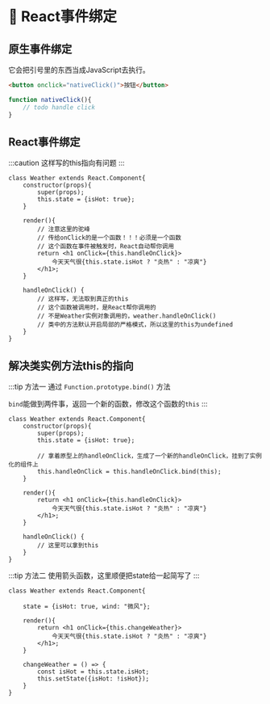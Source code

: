 # 🍿 React事件绑定

## 原生事件绑定

它会把引号里的东西当成JavaScript去执行。

```html
<button onclick="nativeClick()">按钮</button>
```

```js
function nativeClick(){
    // todo handle click
}
```

## React事件绑定

:::caution
这样写的this指向有问题
:::

```jsx{8-11,17-20}
class Weather extends React.Component{
    constructor(props){
        super(props);
        this.state = {isHot: true};
    }

    render(){
        // 注意这里的驼峰
        // 传给onClick的是一个函数！！！必须是一个函数
        // 这个函数在事件被触发时，React自动帮你调用
        return <h1 onClick={this.handleOnClick}>
            今天天气很{this.state.isHot ? "炎热" : "凉爽"}
        </h1>;
    }

    handleOnClick() {
        // 这样写，无法取到真正的this
        // 这个函数被调用时，是React帮你调用的
        // 不是Weather实例对象调用的，weather.handleOnClick()
        // 类中的方法默认开启局部的严格模式，所以这里的this为undefined
    }
}
```

## 解决类实例方法this的指向

:::tip 方法一
通过 `Function.prototype.bind()` 方法

`bind`能做到两件事，返回一个新的函数，修改这个函数的`this`
:::

```jsx{6-7}
class Weather extends React.Component{
    constructor(props){
        super(props);
        this.state = {isHot: true};

        // 拿着原型上的handleOnClick，生成了一个新的handleOnClick，挂到了实例化的组件上
        this.handleOnClick = this.handleOnClick.bind(this);
    }

    render(){
        return <h1 onClick={this.handleOnClick}>
            今天天气很{this.state.isHot ? "炎热" : "凉爽"}
        </h1>;
    }

    handleOnClick() {
        // 这里可以拿到this
    }
}
```

:::tip 方法二
使用箭头函数，这里顺便把state给一起简写了
:::

```jsx{3,11-14}
class Weather extends React.Component{

    state = {isHot: true, wind: "微风"};

    render(){
        return <h1 onClick={this.changeWeather}>
            今天天气很{this.state.isHot ? "炎热" : "凉爽"}
        </h1>;
    }

    changeWeather = () => {
        const isHot = this.state.isHot;
        this.setState({isHot: !isHot});
    }
}
```